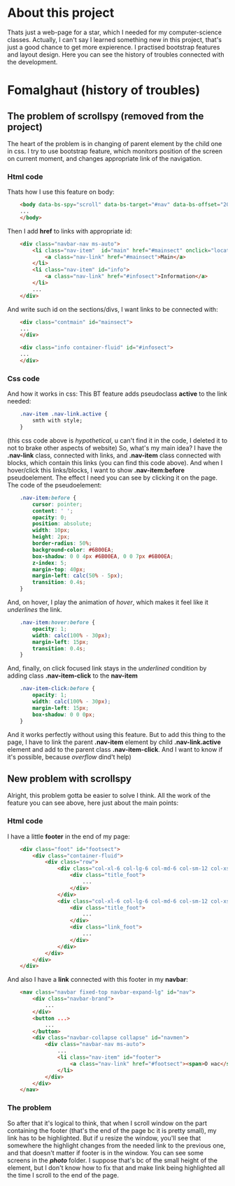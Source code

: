 
# About this project
Thats just a web-page for a star, which I needed for my computer-science classes.
Actually, I can't say I learned something new in this project, that's just a good chance to get more expierence. I practised bootstrap features and layout design. Here you can see the history of troubles connected with the development. 

# Fomalghaut (history of troubles)
## The problem of scrollspy (removed from the project)
The heart of the problem is in changing of parent element by the child one in css.
I try to use bootstrap feature, which monitors position of the screen on current moment, and changes appropriate link of the navigation.
### Html code
Thats how I use this feature on body:
``` html
	<body data-bs-spy="scroll" data-bs-target="#nav" data-bs-offset="200">
	...
	</body>
``` 
Then I add **href** to links with appropriate id: 

```html
	<div class="navbar-nav ms-auto">
		<li class="nav-item"  id="main" href="#mainsect" onclick="location.href = '#mainsect'">
			<a class="nav-link" href="#mainsect">Main</a>
		</li>
		<li class="nav-item" id="info">
			<a class="nav-link" href="#infosect">Information</a>
		</li>
		...		
	</div>
```
And write such id on the sections/divs, I want links to be connected with:
```html
	<div class="contmain" id="mainsect">
	...
	</div>

	<div class="info container-fluid" id="#infosect">
	...
	</div>
```
### Css code
And how it works in css:
This BT feature adds pseudoclass **active** to the link needed:
``` css
	.nav-item .nav-link.active {
		smth with style;
	}
```
(this css code above is *hypothetical*, u can't find it in the code, I deleted it to not to brake other aspects of website)
So, what's my main idea?
I have the **.nav-link** class, connected with links, and **.nav-item** class connected with blocks, which contain this links (you can find this code above). And when I hover/click this links/blocks, I want to show **.nav-item:before** pseudoelement. The effect I need you can see by clicking it on the page. The code of the pseudoelement:
```css
	.nav-item:before {
		cursor: pointer;
		content: ' ';
		opacity: 0;
		position: absolute;
		width: 10px;
		height: 2px;
		border-radius: 50%;
		background-color: #6B00EA;
		box-shadow: 0 0 4px #6B00EA, 0 0 7px #6B00EA;
		z-index: 5;
		margin-top: 40px;
		margin-left: calc(50% - 5px);
		transition: 0.4s;
	} 
```
And, on hover, I play the animation of *hover*, which makes it feel like it *underlines* the link.
```css
	.nav-item:hover:before {
		opacity: 1;
		width: calc(100% - 30px);
		margin-left: 15px;
		transition: 0.4s;
	}
``` 
And, finally, on click focused link stays in the *underlined* condition by adding class **.nav-item-click** to the **nav-item**
```css
	.nav-item-click:before {
		opacity: 1;
		width: calc(100% - 30px);
		margin-left: 15px;
		box-shadow: 0 0 0px;
	}
```
And it works perfectly without using this feature. But to add this thing to the page, I have to link the parent **.nav-item** element by child **.nav-link.active** element and add to the parent class **.nav-item-click**. And I want to know if it's possible, because *overflow* dind't help)  
## New problem with scrollspy
Alright, this problem gotta be easier to solve I think. 
All the work of the feature you can see above, here just about the main points:
### Html code
I have a little **footer** in the end of my page:
``` html
	<div class="foot" id="footsect">
		<div class="container-fluid">
			<div class="row">
				<div class="col-xl-6 col-lg-6 col-md-6 col-sm-12 col-xs-12">
					<div class="title_foot">
						...
					</div>
				</div>
				<div class="col-xl-6 col-lg-6 col-md-6 col-sm-12 col-xs-12">
					<div class="title_foot">
						...
					</div>
					<div class="link_foot">
						...
					</div>
				</div>
			</div>
		</div>
	</div>
``` 
And also I have a **link** connected with this footer in my **navbar**:
``` html
	<nav class="navbar fixed-top navbar-expand-lg" id="nav">
		<div class="navbar-brand">
			...
		</div>
		<button ...>
			...
		</button>	
		<div class="navbar-collapse collapse" id="navmen">
			<div class="navbar-nav ms-auto">
				...
				<li class="nav-item" id="footer">
					<a class="nav-link" href="#footsect"><span>О нас</span></a>
				</li>		
			</div>
		</div>
	</nav>
```
### The problem
So after that it's logical to think, that when I scroll window on the part containing the
footer (that's the end of the page bc it is pretty small), my link has to be highlighted. But if u resize the window, you'll see that somewhere the highlight changes from the needed link to the previous one, and that doesn't matter if footer is in the window. You can see some screens in the ***photo*** folder.
I suppose that's bc of the small height of the element, but I don't know how to fix that and make link being highlighted all the time I scroll to the end of the page.
